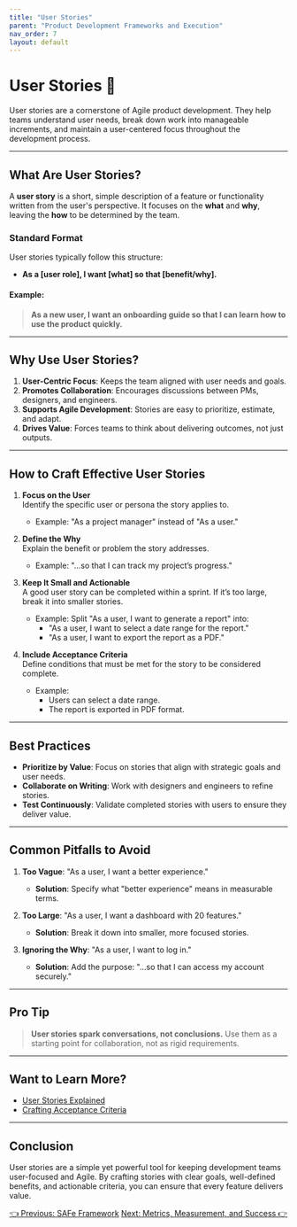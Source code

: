 ```yaml
---
title: "User Stories"
parent: "Product Development Frameworks and Execution"
nav_order: 7
layout: default
---
```


# User Stories 📖

User stories are a cornerstone of Agile product development. They help teams understand user needs, break down work into manageable increments, and maintain a user-centered focus throughout the development process.

---

## What Are User Stories?

A **user story** is a short, simple description of a feature or functionality written from the user's perspective. It focuses on the **what** and **why**, leaving the **how** to be determined by the team.

### Standard Format
User stories typically follow this structure:
- **As a [user role], I want [what] so that [benefit/why].**

#### Example:
> **As a new user, I want an onboarding guide so that I can learn how to use the product quickly.**

---

## Why Use User Stories?

1. **User-Centric Focus**: Keeps the team aligned with user needs and goals.  
2. **Promotes Collaboration**: Encourages discussions between PMs, designers, and engineers.  
3. **Supports Agile Development**: Stories are easy to prioritize, estimate, and adapt.  
4. **Drives Value**: Forces teams to think about delivering outcomes, not just outputs.

---

## How to Craft Effective User Stories

1. **Focus on the User**  
   Identify the specific user or persona the story applies to.  
   - Example: "As a project manager" instead of "As a user."

2. **Define the Why**  
   Explain the benefit or problem the story addresses.  
   - Example: "...so that I can track my project’s progress."

3. **Keep It Small and Actionable**  
   A good user story can be completed within a sprint. If it’s too large, break it into smaller stories.  
   - Example: Split "As a user, I want to generate a report" into:
     - "As a user, I want to select a date range for the report."
     - "As a user, I want to export the report as a PDF."

4. **Include Acceptance Criteria**  
   Define conditions that must be met for the story to be considered complete.  
   - Example:
     - Users can select a date range.
     - The report is exported in PDF format.

---

## Best Practices

- **Prioritize by Value**: Focus on stories that align with strategic goals and user needs.  
- **Collaborate on Writing**: Work with designers and engineers to refine stories.  
- **Test Continuously**: Validate completed stories with users to ensure they deliver value.

---

## Common Pitfalls to Avoid

1. **Too Vague**: "As a user, I want a better experience."  
   - **Solution**: Specify what "better experience" means in measurable terms.

2. **Too Large**: "As a user, I want a dashboard with 20 features."  
   - **Solution**: Break it down into smaller, more focused stories.

3. **Ignoring the Why**: "As a user, I want to log in."  
   - **Solution**: Add the purpose: "...so that I can access my account securely."

---

## Pro Tip

> **User stories spark conversations, not conclusions.** Use them as a starting point for collaboration, not as rigid requirements.

---

## Want to Learn More?

- [User Stories Explained](https://www.mountaingoatsoftware.com/agile/user-stories)  
- [Crafting Acceptance Criteria](https://www.atlassian.com/agile/project-management/user-stories)

---

## Conclusion

User stories are a simple yet powerful tool for keeping development teams user-focused and Agile. By crafting stories with clear goals, well-defined benefits, and actionable criteria, you can ensure that every feature delivers value.

<div class="nav-buttons">
    <a href="../5-product-development-frameworks-and-execution/scaled-agile-framework" class="btn btn-secondary">👈 Previous: SAFe Framework</a>
    <a href="../6-metrics-measurement-and-success/index" class="btn btn-primary">Next: Metrics, Measurement, and Success 👉</a>
</div>